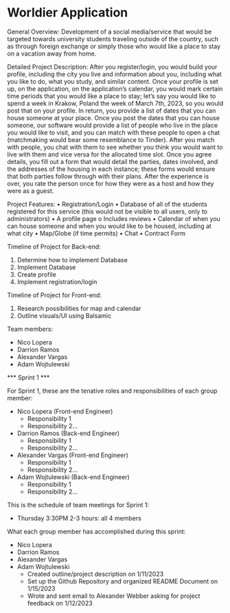 # Worldier Application
General Overview: Development of a social media/service that would be targeted towards university students traveling outside of the country, such as through foreign exchange or simply those who would like a place to stay on a vacation away from home.

Detailed Project Description: After you register/login, you would build your profile, including the city you live and information about you, including what you like to do, what you study, and similar content. Once your profile is set up, on the application, on the application’s calendar, you would mark certain time periods that you would like a place to stay; let’s say you would like to spend a week in Krakow, Poland the week of March 7th, 2023, so you would post that on your profile. In return, you provide a list of dates that you can house someone at your place. Once you post the dates that you can house someone, our software would provide a list of people who live in the place you would like to visit, and you can match with these people to open a chat (matchmaking would bear some resemblance to Tinder). After you match with people, you chat with them to see whether you think you would want to live with them and vice versa for the allocated time slot. Once you agree details, you fill out a form that would detail the parties, dates involved, and the addresses of the housing in each instance; these forms would ensure that both parties follow through with their plans. After the experience is over, you rate the person once for how they were as a host and how they were as a guest.

Project Features:
  •	Registration/Login
  •	Database of all of the students registered for this service (this would not be visible to all users, only to administrators)
  •	A profile page
    o	Includes reviews
  •	Calendar of when you can house someone and when you would like to be housed, including at what city
  •	Map/Globe (if time permits)
  •	Chat
  •	Contract Form

Timeline of Project for Back-end:
  1) Determine how to implement Database
  2) Implement Database
  3) Create profile
  4) Implement registration/login
  

Timeline of Project for Front-end:
  1) Research possibilities for map and calendar
  2) Outline visuals/UI using Balsamic


Team members:
  - Nico Lopera
  - Darrion Ramos
  - Alexander Vargas
  - Adam Wojtulewski

*** Sprint 1 ***

For Sprint 1, these are the tenative roles and responsibilities of each group member:
  - Nico Lopera (Front-end Engineer)
    - Responsibility 1
    - Responsibility 2... 
  - Darrion Ramos (Back-end Engineer)
    - Responsibility 1
    - Responsibility 2... 
  - Alexander Vargas (Front-end Engineer)
    - Responsibility 1
    - Responsibility 2... 
- Adam Wojtulewski (Back-end Engineer)
    - Responsibility 1
    - Responsibility 2... 
    
This is the schedule of team meetings for Sprint 1:
- Thursday 3:30PM 2-3 hours: all 4 members

What each group member has accomplished during this sprint:
  - Nico Lopera
  - Darrion Ramos
  - Alexander Vargas
  - Adam Wojtulewski
    - Created outline/project description on 1/11/2023
    - Set up the Github Repository and organized README Document on 1/15/2023
    - Wrote and sent email to Alexander Webber asking for project feedback on 1/12/2023
